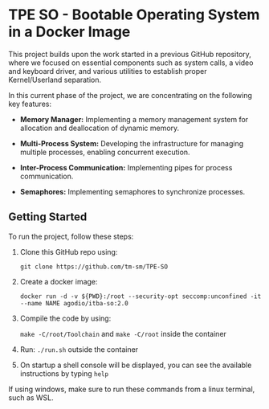 # TPE SO - Bootable Operating System in a Docker Image #

This project builds upon the work started in a previous GitHub repository, where we focused on essential components such as system calls, a video and keyboard driver, and various utilities to establish proper Kernel/Userland separation.

In this current phase of the project, we are concentrating on the following key features:

- **Memory Manager:** Implementing a memory management system for allocation and deallocation of dynamic memory.

- **Multi-Process System:** Developing the infrastructure for managing multiple processes, enabling concurrent execution.

- **Inter-Process Communication:** Implementing pipes for process communication.

- **Semaphores:** Implementing semaphores to synchronize processes.


## Getting Started ##
To run the project, follow these steps:
1. Clone this GitHub repo using:

    ```git clone https://github.com/tm-sm/TPE-SO```
   
2. Create a docker image:

    ```docker run -d -v ${PWD}:/root --security-opt seccomp:unconfined -it --name NAME agodio/itba-so:2.0```
3. Compile the code by using:

    ```make -C/root/Toolchain``` and ```make -C/root``` inside the container
4. Run: ```./run.sh``` outside the container
5. On startup a shell console will be displayed, you can see the available instructions by typing ```help```

If using windows, make sure to run these commands from a linux terminal, such as WSL.
 
